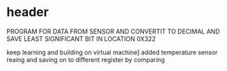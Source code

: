 # header

PROGRAM FOR DATA FROM SENSOR AND CONVERTIT TO DECIMAL AND SAVE LEAST SIGNIFICANT BIT IN LOCATION 0X322

keep learning and building on virtual machine]
added temperature sensor reaing and saving on to different register by comparing